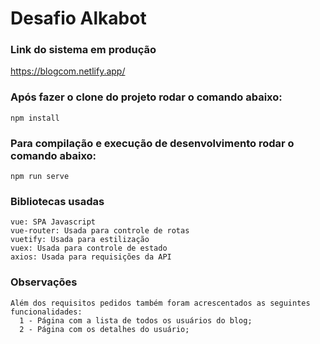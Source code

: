 # Desafio Alkabot

### Link do sistema em produção
https://blogcom.netlify.app/

### Após fazer o clone do projeto rodar o comando abaixo:
```
npm install
```

### Para compilação e execução de desenvolvimento rodar o comando abaixo:
```
npm run serve
```

### Bibliotecas usadas
```
vue: SPA Javascript
vue-router: Usada para controle de rotas
vuetify: Usada para estilização
vuex: Usada para controle de estado
axios: Usada para requisições da API
```

### Observações
```
Além dos requisitos pedidos também foram acrescentados as seguintes funcionalidades:
  1 - Página com a lista de todos os usuários do blog;
  2 - Página com os detalhes do usuário;
```
